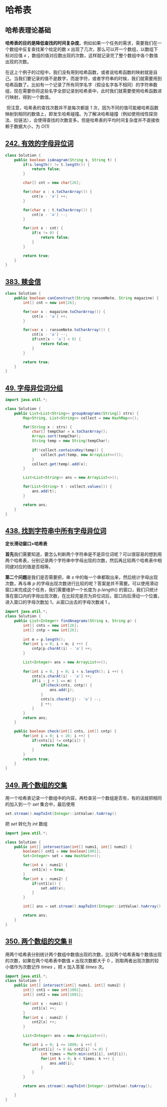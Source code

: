 # 哈希表

## 哈希表理论基础

​	**哈希表的目的是降低查找的时间复杂度**。例如如果一个任务的需求，需要我们在一个数组中反复查找某个给定的数 $x$ 出现了几次，那么可以开一个数组，以数组下标对应值 $x$ ，数组的值对应数出现的次数，这样就记录完了整个数组中各个数值出现的次数。

​	在这上个例子的过程中，我们没有用到哈希函数，或者说哈希函数的映射就是自己。当我们要记录的值不是数字，而是字符，或者字符串的时候，我们就需要用到哈希函数了。比如有一个记录了所有同学名字（假设名字各不相同）的字符串数组，现在需要你将这些名字全部记录到哈希表中，此时我们就需要使用哈希函数进行映射，得到一个数值。

​	但注意，哈希表的查找次数并不是每次都是 $1$ 次，因为不同的值可能被哈希函数映射到相同的数值上，即发生哈希碰撞。为了解决哈希碰撞（例如使用线性探测法、拉链法），会使得查找的次数变多。但是哈希表的平均时间复杂度并不直接依赖于数据大小，为 $O(1)$ 

## [242. 有效的字母异位词](https://leetcode.cn/problems/valid-anagram/)

```java
class Solution {
    public boolean isAnagram(String s, String t) {
        if(s.length() != t.length()) {
            return false;
        }

        char[] cnt = new char[26];

        for(char x : s.toCharArray()) {
            cnt[x - 'a'] ++;
        }

        for(char x : t.toCharArray()) {
            cnt[x - 'a'] --;
        }

        for(int x : cnt) {
            if(x != 0) {
                return false;
            }
        }

        return true;
    }
}
```



## [383. 赎金信](https://leetcode.cn/problems/ransom-note/)

```java
class Solution {
    public boolean canConstruct(String ransomNote, String magazine) {
        int[] cnt = new int[26];

        for(var x : magazine.toCharArray()) {
            cnt[x - 'a'] ++;
        }

        for(var x : ransomNote.toCharArray()) {
            cnt[x - 'a'] --;
            if(cnt[x - 'a'] < 0) {
                return false;
            }
        }

        return true;
    }
}
```



## [49. 字母异位词分组](https://leetcode.cn/problems/group-anagrams/)

```java
import java.util.*;

class Solution {
    public List<List<String>> groupAnagrams(String[] strs) {
        Map<String, List<String>> collect = new HashMap<>();

        for(String x : strs) {
            char[] tempChar = x.toCharArray();
            Arrays.sort(tempChar);
            String temp = new String(tempChar);
            
            if(!collect.containsKey(temp)) {
                collect.put(temp, new ArrayList<>());  
            } 
            collect.get(temp).add(x);
        }

        List<List<String>> ans = new ArrayList<>();

        for(List<String> t : collect.values()) {
            ans.add(t);
        }

        return ans;
    }
}
```



## [438. 找到字符串中所有字母异位词](https://leetcode.cn/problems/find-all-anagrams-in-a-string/)

**定长滑动窗口+哈希表**

**首先**我们需要知道，要怎么判断两个字符串是不是异位词呢？可以很容易的想到用两个哈希表，分别记录两个字符串中字母出现的次数，然后再比较两个哈希表中相同键对应的值是否相等。

**第二个问题**是我们是否需要把，串 $s$ 中的每一个串都取出来，然后统计字母出现次数，再与串 $p$ 的字母出现次数进行比较的呢？答案是并不需要。可以使用滑动窗口来完成这个任务，我们需要维护一个长度为 $p.length()$ 的窗口，我们只统计落在窗口内的字母出现次数，在比较完是否为异位词后，窗口向后滑动一个位置，进入窗口的字母次数加 $1$，从窗口出去的字母次数减 $1$ 。

```java
import java.util.*;
class Solution {
    public List<Integer> findAnagrams(String s, String p) {
        int[] cnts = new int[26];
        int[] cntp = new int[26];
        
        int m = p.length();
        for(int i = 0; i < m; i ++) {
            cntp[p.charAt(i) - 'a'] ++;
        }

        List<Integer> ans = new ArrayList<>();
        
        for(int i = 0, j = 0; i < s.length(); i ++) {
            cnts[s.charAt(i) - 'a'] ++;
            if(i - j + 1 == m) {
                if(check(cnts, cntp)) {
                    ans.add(j);
                }
                cnts[s.charAt(j) - 'a'] --;
                j ++;
            }
        }
        return ans;
    }

    public boolean check(int[] cnts, int[] cntp) {
        for(int i = 0; i < 26; i ++) {
            if(cnts[i] != cntp[i]) {
                return false;
            }
        }
        return true;
    }
}
```



## [349. 两个数组的交集](https://leetcode.cn/problems/intersection-of-two-arrays/)

 用一个哈希表记录一个数组中的内容，再检查另一个数组是否有，有的话就把相同的加入到一个 $set$ 集合中，最后使用

```java
set.stream().mapToInt(Integer::intValue).toArray()
```

把 $set$ 转化为 $int$ 数组

```java
import java.util.*;

class Solution {
    public int[] intersection(int[] nums1, int[] nums2) {
        boolean[] cnt1 = new boolean[1001];
        Set<Integer> set = new HashSet<>();

        for(int x : nums1) {
            cnt1[x] = true;
        }        
        for(int x : nums2) {
            if(cnt1[x]) {
                set.add(x);
            }
        }

        int[] ans = set.stream().mapToInt(Integer::intValue).toArray();

        return ans;
    }
}
```



## [350. 两个数组的交集 II](https://leetcode.cn/problems/intersection-of-two-arrays-ii/)

用两个哈希表分别统计两个数组中数值出现的次数，比较两个哈希表每个数值出现的次数，如果在两个哈希表中数值 $x$ 出现次数都大于 $0$ ，则取两者出现次数的较小值作为次数记作 $times$ ，把 $x$ 加入答案 $times$ 次。

```java
import java.util.*;
class Solution {
    public int[] intersect(int[] nums1, int[] nums2) {
        int[] cnt1 = new int[1001];
        int[] cnt2 = new int[1001];

        for(int x : nums1) {
            cnt1[x] ++;
        }
        for(int x : nums2) {
            cnt2[x] ++;
        }

        List<Integer> ans = new ArrayList<>();

        for(int i = 0; i <= 1000; i ++) {
            if(cnt1[i] != 0 && cnt2[i] != 0) {
                int times = Math.min(cnt1[i], cnt2[i]);
                for(int k = 0; k < times; k ++) {
                    ans.add(i);
                }        
            }
        }

        return ans.stream().mapToInt(Integer::intValue).toArray();

    }
}
```

